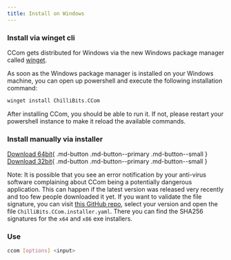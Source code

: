 ```yaml
---
title: Install on Windows
---
```


### Install via winget cli
CCom gets distributed for Windows via the new Windows package manager called [winget](https://github.com/microsoft/winget-cli).

As soon as the Windows package manager is installed on your Windows machine, you can open up powershell and execute the following installation command: <br>
```sh
winget install ChilliBits.CCom
```
After installing CCom, you should be able to run it. If not, please restart your powershell instance to make it reload the available commands.

### Install manually via installer

[Download 64bit](https://github.com/compose-generator/ccom/releases/latest/download/ccom_x64_setup.msi){ .md-button .md-button--primary .md-button--small }
[Download 32bit](https://github.com/compose-generator/ccom/releases/latest/download/ccom_x86_setup.msi){ .md-button .md-button--primary .md-button--small }

Note: It is possible that you see an error notification by your anti-virus software complaining about CCom being a potentially dangerous application. This can happen if the latest version was released very recently and too few people downloaded it yet. If you want to validate the file signature, you can visit [this GitHub repo](https://github.com/microsoft/winget-pkgs/tree/master/manifests/c/ChilliBits/CCom), select your version and open the file `ChilliBits.CCom.installer.yaml`. There you can find the SHA256 signatures for the `x64` and `x86` exe installers.

### Use
```sh
ccom [options] <input>
```
